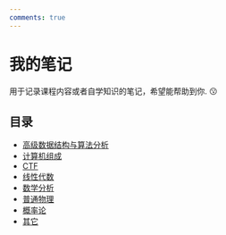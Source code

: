 ```yaml
---
comments: true
---
```

# 我的笔记

用于记录课程内容或者自学知识的笔记，希望能帮助到你.
:kissing:

## 目录

- [高级数据结构与算法分析](./ADS/index.md)
- [计算机组成](./CO/index.md)
- [CTF](./CTF/CTF.md)
- [线性代数](./LA/linear-algebra.md)
- [数学分析](./MA/index.md)
- [普通物理](./Physics/index.md)
- [概率论](./Probability/index.md)
- [其它](./CS/index.md)

